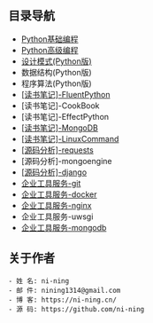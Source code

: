 

## 目录导航

- [Python基础编程](python/)
- [Python高级编程](https://advance-python.readthedocs.io/zh_CN/latest/)
- [设计模式(Python版)](pattern/)
- 数据结构(Python版)
- 程序算法(Python版)
- [[读书笔记]-FluentPython](https://github.com/ni-ning/FluentPython)
- [读书笔记]-CookBook
- [读书笔记]-EffectPython
- [[读书笔记]-MongoDB](book/mongodb)
- [[读书笔记]-LinuxCommand](book/ubuntu)
- [[源码分析]-requests](code/requests/)
- [源码分析]-mongoengine
- [[源码分析]-django](code/django/)
- [企业工具服务-git](enterprise/git/)
- [企业工具服务-docker](enterprise/docker)
- [企业工具服务-nginx](enterprise/nginx)
- 企业工具服务-uwsgi
- [企业工具服务-mongodb](enterprise/mnogodb)

## 关于作者
	- 姓 名: ni-ning
    - 邮 件: nining1314@gmail.com
    - 博 客: https://ni-ning.cn/
    - 源 码: https://github.com/ni-ning